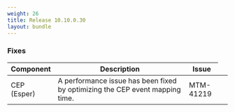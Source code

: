 ```yaml
---
weight: 26
title: Release 10.10.0.30
layout: bundle
---
```

<!--10.10.0.29 - 10.10.0.30-->


### Fixes

<div><table ><colgroup>
<col style="width: 15%;"><col style="width: 65%;"><col style="width: 15%;"><col style="width: 10%;"></colgroup>
<thead><tr>
<th>
Component</th>
<th>
Description</th>
<th>
Issue</th>
</tr>
</thead><tbody>

<tr>
<td>
CEP (Esper)</td>
<td> A performance issue has been fixed by optimizing the CEP event mapping time. </td>
<td>
MTM-41219</td>
</tr>

</tbody></table></div>
